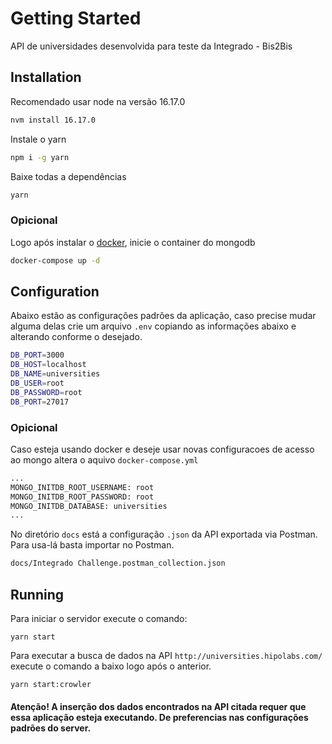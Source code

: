 # Getting Started

API de universidades desenvolvida para teste da Integrado - Bis2Bis

## Installation

Recomendado usar node na versão 16.17.0

```bash
nvm install 16.17.0
```
Instale o yarn
```bash
npm i -g yarn
```
Baixe todas a dependências
```bash
yarn
```
### Opicional
Logo após instalar o [docker](https://docs.docker.com/engine/install/ubuntu/), inicie o container do mongodb
```bash
docker-compose up -d
```
## Configuration
Abaixo estão as configurações padrões da aplicação, caso precise mudar alguma delas crie um arquivo `.env` copiando as informações abaixo e alterando conforme o desejado.
```bash
DB_PORT=3000
DB_HOST=localhost
DB_NAME=universities
DB_USER=root
DB_PASSWORD=root
DB_PORT=27017
```
### Opicional
Caso esteja usando docker e deseje usar novas configuracoes de acesso ao mongo altera o aquivo `docker-compose.yml`
```bash
...
MONGO_INITDB_ROOT_USERNAME: root
MONGO_INITDB_ROOT_PASSWORD: root
MONGO_INITDB_DATABASE: universities
...
```
No diretório `docs` está a configuração `.json` da API exportada via Postman. Para usa-lá basta importar no Postman.
```bash
docs/Integrado Challenge.postman_collection.json
```
## Running
Para iniciar o servidor execute o comando:
```base
yarn start
```
Para executar a busca de dados na API `http://universities.hipolabs.com/` execute o comando a baixo logo após o anterior.
```
yarn start:crowler
```
#### Atenção! A inserção dos dados encontrados na API citada requer que essa aplicação esteja executando. De preferencias nas configurações padrões do server.

